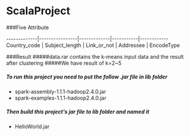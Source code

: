 # ScalaProject

###Five Attribute
 
-------------|----------------|-------------|-----------|------------
Country_code | Subject_length | Link_or_not | Addressee | EncodeType                       

###Result
#####data.rar contains the k-means input data and the result after clustering
#####We have result of k=2~5

##### To run this project you need to put the follow .jar file in lib folder
- spark-assembly-1.1.1-hadoop2.4.0.jar
- spark-examples-1.1.1-hadoop2.4.0.jar
##### Then build this project's jar file to lib folder and named it
- HelloWorld.jar